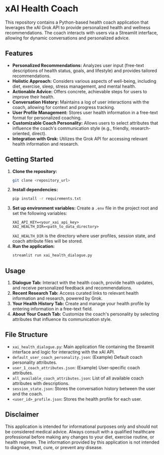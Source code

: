 # xAI Health Coach

This repository contains a Python-based health coach application that leverages the xAI Grok API to provide personalized health and wellness recommendations.  The coach interacts with users via a Streamlit interface, allowing for dynamic conversations and personalized advice.

## Features

* **Personalized Recommendations:** Analyzes user input (free-text descriptions of health status, goals, and lifestyle) and provides tailored recommendations.
* **Holistic Approach:** Considers various aspects of well-being, including diet, exercise, sleep, stress management, and mental health.
* **Actionable Advice:**  Offers concrete, achievable steps for users to improve their health.
* **Conversation History:**  Maintains a log of user interactions with the coach, allowing for context and progress tracking.
* **User Profile Management:** Stores user health information in a free-text format for personalized coaching.
* **Customizable Coach Personality:**  Allows users to select attributes that influence the coach's communication style (e.g., friendly, research-oriented, direct).
* **Integration with Grok:** Utilizes the Grok API for accessing relevant health information and research.

## Getting Started

1. **Clone the repository:**
   ```bash
   git clone <repository_url>
   ```
2. **Install dependencies:**
   ```bash
   pip install -r requirements.txt
   ```
3. **Set up environment variables:**
   Create a `.env` file in the project root and set the following variables:
   ```
   XAI_API_KEY=<your_xai_api_key>
   XAI_HEALTH_DIR=<path_to_data_directory>
   ```
   `XAI_HEALTH_DIR` is the directory where user profiles, session state, and coach attribute files will be stored.
4. **Run the application:**
   ```bash
   streamlit run xai_health_dialogue.py 
   ```

## Usage

1. **Dialogue Tab:** Interact with the health coach, provide health updates, and receive personalized feedback and recommendations.
2. **Recent Research Tab:** Access curated links to relevant health information and research, powered by Grok.
3. **Your Health History Tab:** Create and manage your health profile by entering information in a free-text field.
4. **About Your Coach Tab:** Customize the coach's personality by selecting attributes that influence its communication style.

## File Structure

* `xai_health_dialogue.py`: Main application file containing the Streamlit interface and logic for interacting with the xAI API.
* `default_user_coach_personality.json`: (Example) Default coach personality attributes.
* `user_1_coach_attributes.json`: (Example) User-specific coach attributes.
* `all_available_coach_attributes.json`:  List of all available coach attributes with descriptions.
* `session_state.json`: Stores the conversation history between the user and the coach.
* `<user_id>_profile.json`: Stores the health profile for each user.


## Disclaimer

This application is intended for informational purposes only and should not be considered medical advice. Always consult with a qualified healthcare professional before making any changes to your diet, exercise routine, or health regimen.  The information provided by this application is not intended to diagnose, treat, cure, or prevent any disease.
